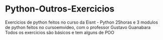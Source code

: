 

# Python-Outros-Exercicios


Exercicios de python feitos no curso da Eisnt - Python 25horas e 3 modulos de python feitos no cursoemvideo, com o professor Gustavo Guanabara
Todos os exercicios são básicos e tem alguns de POO
